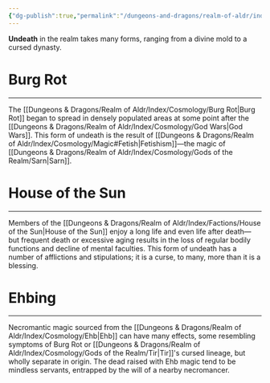```yaml
---
{"dg-publish":true,"permalink":"/dungeons-and-dragons/realm-of-aldr/index/cosmology/undeath/"}
---
```


**Undeath** in the realm takes many forms, ranging from a divine mold to a cursed dynasty.
# Burg Rot
---
The [[Dungeons & Dragons/Realm of Aldr/Index/Cosmology/Burg Rot\|Burg Rot]] began to spread in densely populated areas at some point after the [[Dungeons & Dragons/Realm of Aldr/Index/Cosmology/God Wars\|God Wars]]. This form of undeath is the result of [[Dungeons & Dragons/Realm of Aldr/Index/Cosmology/Magic#Fetish\|Fetishism]]—the magic of [[Dungeons & Dragons/Realm of Aldr/Index/Cosmology/Gods of the Realm/Sarn\|Sarn]].
# House of the Sun
---
Members of the [[Dungeons & Dragons/Realm of Aldr/Index/Factions/House of the Sun\|House of the Sun]] enjoy a long life and even life after death—but frequent death or excessive aging results in the loss of regular bodily functions and decline of mental faculties. This form of undeath has a number of afflictions and stipulations; it is a curse, to many, more than it is a blessing.
# Ehbing
---
Necromantic magic sourced from the [[Dungeons & Dragons/Realm of Aldr/Index/Cosmology/Ehb\|Ehb]] can have many effects, some resembling symptoms of Burg Rot or [[Dungeons & Dragons/Realm of Aldr/Index/Cosmology/Gods of the Realm/Tir\|Tir]]'s cursed lineage, but wholly separate in origin. The dead raised with Ehb magic tend to be mindless servants, entrapped by the will of a nearby necromancer.